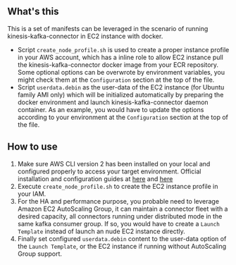 ## What's this

This is a set of manifests can be leveraged in the scenario of running kinesis-kafka-connector in EC2 instance with docker.

- Script `create_node_profile.sh` is used to create a proper instance profile in your AWS account, which has a inline role to allow EC2 instance pull the kinesis-kafka-connector docker image from your ECR repository.
  Some optional options can be overwrote by environment variables, you might check them at the `Configuration` section at the top of the file.
- Script `userdata.debin` as the user-data of the EC2 instance (for Ubuntu family AMI only) which will be initialized automatically by preparing the docker environment and launch kinesis-kafka-connector daemon container.
  As an example, you would have to update the options according to your environment at the `Configuration` section at the top of the file. 

## How to use

1. Make sure AWS CLI version 2 has been installed on your local and configured properly to access your target environment.
   Official installation and configuration guides at [here](https://docs.aws.amazon.com/cli/latest/userguide/install-cliv2.html) and [here](https://docs.aws.amazon.com/cli/latest/userguide/cli-chap-configure.html)
2. Execute `create_node_profile.sh` to create the EC2 instance profile in your IAM.
3. For the HA and performance purpose, you probable need to leverage Amazon EC2 AutoScaling Group, it can maintain a connector fleet with a desired capacity, all connectors running under distributed mode in the same kafka consumer group.
   If so, you would have to create a `Launch Template` instead of launch an nude EC2 instance directly.
4. Finally set configured `userdata.debin` content to the user-data option of the `Launch Template`, or the EC2 instance if running without AutoScaling Group support.
